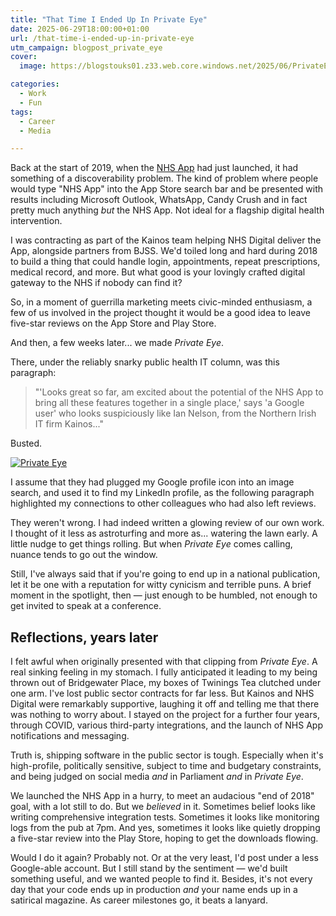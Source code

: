 ```yaml
---
title: "That Time I Ended Up In Private Eye"
date: 2025-06-29T18:00:00+01:00
url: /that-time-i-ended-up-in-private-eye
utm_campaign: blogpost_private_eye
cover: 
  image: https://blogstouks01.z33.web.core.windows.net/2025/06/PrivateEye720.jpeg

categories:
  - Work
  - Fun
tags:
  - Career
  - Media

---
```


Back at the start of 2019, when the [NHS App](https://www.nhsapp.service.nhs.uk/) had just launched, it had something of a discoverability problem. The kind of problem where people would type "NHS App" into the App Store search bar and be presented with results including Microsoft Outlook, WhatsApp, Candy Crush and in fact pretty much anything _but_ the NHS App. Not ideal for a flagship digital health intervention.

I was contracting as part of the Kainos team helping NHS Digital deliver the App, alongside partners from BJSS. We'd toiled long and hard during 2018 to build a thing that could handle login, appointments, repeat prescriptions, medical record, and more. But what good is your lovingly crafted digital gateway to the NHS if nobody can find it?

So, in a moment of guerrilla marketing meets civic-minded enthusiasm, a few of us involved in the project thought it would be a good idea to leave five-star reviews on the App Store and Play Store.

And then, a few weeks later... we made _Private Eye_.

There, under the reliably snarky public health IT column, was this paragraph:

> "'Looks great so far, am excited about the potential of the NHS App to bring all these features together in a single place,' says 'a Google user' who looks suspiciously like Ian Nelson, from the Northern Irish IT firm Kainos..."

Busted.

[![Private Eye](https://blogstouks01.z33.web.core.windows.net/2025/06/PrivateEyeFull.jpeg)](https://blogstouks01.z33.web.core.windows.net/2025/06/PrivateEyeFull.jpeg)

I assume that they had plugged my Google profile icon into an image search, and used it to find my LinkedIn profile, as the following paragraph highlighted my connections to other colleagues who had also left reviews.

They weren't wrong. I had indeed written a glowing review of our own work. I thought of it less as astroturfing and more as... watering the lawn early. A little nudge to get things rolling. But when _Private Eye_ comes calling, nuance tends to go out the window.

Still, I've always said that if you're going to end up in a national publication, let it be one with a reputation for witty cynicism and terrible puns. A brief moment in the spotlight, then — just enough to be humbled, not enough to get invited to speak at a conference.

## Reflections, years later

I felt awful when originally presented with that clipping from _Private Eye_. A real sinking feeling in my stomach. I fully anticipated it leading to my being thrown out of Bridgewater Place, my boxes of Twinings Tea clutched under one arm. I've lost public sector contracts for far less. But Kainos and NHS Digital were remarkably supportive, laughing it off and telling me that there was nothing to worry about. I stayed on the project for a further four years, through COVID, various third-party integrations, and the launch of NHS App notifications and messaging.

Truth is, shipping software in the public sector is tough. Especially when it's high-profile, politically sensitive, subject to time and budgetary constraints, and being judged on social media _and_ in Parliament _and_ in _Private Eye_.

We launched the NHS App in a hurry, to meet an audacious "end of 2018" goal, with a lot still to do. But we _believed_ in it. Sometimes belief looks like writing comprehensive integration tests. Sometimes it looks like monitoring logs from the pub at 7pm. And yes, sometimes it looks like quietly dropping a five-star review into the Play Store, hoping to get the downloads flowing.

Would I do it again? Probably not. Or at the very least, I'd post under a less Google-able account. But I still stand by the sentiment — we'd built something useful, and we wanted people to find it. Besides, it's not every day that your code ends up in production _and_ your name ends up in a satirical magazine. As career milestones go, it beats a lanyard.
